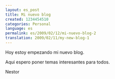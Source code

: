 ```yaml
---
layout: es_post
title: Mi nuevo blog
created: 1234454510
categories: Personal
language: es
permalink: es/2009/02/12/mi-nuevo-blog-2
translation: 2009/02/11/my-new-blog-1
---
```

Hoy estoy empezando mi nuevo blog.

Aqui espero poner temas interesantes para todos.

Nestor

